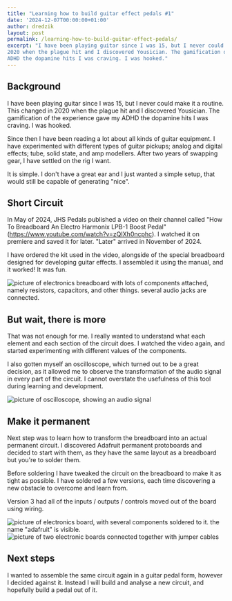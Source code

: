 ```yaml
---
title: "Learning how to build guitar effect pedals #1"
date: '2024-12-07T00:00:00+01:00'
author: dredzik
layout: post
permalink: /learning-how-to-build-guitar-effect-pedals/
excerpt: "I have been playing guitar since I was 15, but I never could make it a routine. This changed in
2020 when the plague hit and I discovered Yousician. The gamification of the experience gave my
ADHD the dopamine hits I was craving. I was hooked."
---
```

## Background

I have been playing guitar since I was 15, but I never could make it a routine. This changed in
2020 when the plague hit and I discovered Yousician. The gamification of the experience gave my
ADHD the dopamine hits I was craving. I was hooked.

Since then I have been reading a lot about all kinds of guitar equipment. I have experimented with
different types of guitar pickups; analog and digital effects; tube, solid state, and amp modellers.
After two years of swapping gear, I have settled on the rig I want.

It is simple. I don't have a great ear and I just wanted a simple setup, that would still be capable of
generating "nice".

## Short Circuit

In May of 2024, JHS Pedals published a video on their channel called "How To Breadboard An
Electro Harmonix LPB-1 Boost Pedal" (<https://www.youtube.com/watch?v=zQIXh0ncphc>). I
watched it on premiere and saved it for later. "Later" arrived in November of 2024.

I have ordered the kit used in the video, alongside of the special breadboard designed for
developing guitar effects. I assembled it using the manual, and it worked! It was fun.

![picture of electronics breadboard with lots of components attached, namely resistors, capacitors, and other things. several audio jacks are connected.]({{site.baseurl}}/assets/blog/2024-12-07-learning-how-to-build-guitar-effect-pedals/1.jpeg)

## But wait, there is more

That was not enough for me. I really wanted to understand what each element and each section
of the circuit does. I watched the video again, and started experimenting with different values of
the components.

I also gotten myself an oscilloscope, which turned out to be a great decision, as it allowed me to
observe the transformation of the audio signal in every part of the circuit. I cannot overstate the
usefulness of this tool during learning and development.

![picture of oscilloscope, showing an audio signal]({{site.baseurl}}/assets/blog/2024-12-07-learning-how-to-build-guitar-effect-pedals/2.jpeg)

## Make it permanent

Next step was to learn how to transform the breadboard into an actual permanent circuit. I
discovered Adafruit permanent protoboards and decided to start with them, as they have the
same layout as a breadboard but you're to solder them.

Before soldering I have tweaked the circuit on the breadboard to make it as tight as possible. I
have soldered a few versions, each time discovering a new obstacle to overcome and learn from.

Version 3 had all of the inputs / outputs / controls moved out of the board using wiring.

![picture of electronics board, with several components soldered to it. the name "adafruit" is visible.]({{site.baseurl}}/assets/blog/2024-12-07-learning-how-to-build-guitar-effect-pedals/3.jpeg)
![picture of two electronic boards connected together with jumper cables]({{site.baseurl}}/assets/blog/2024-12-07-learning-how-to-build-guitar-effect-pedals/4.jpeg)

## Next steps

I wanted to assemble the same circuit again in a guitar pedal form, however I decided against it. Instead I will build and analyse a new circuit, and hopefully build a pedal out of it.
